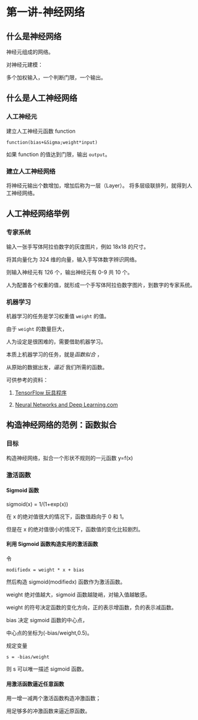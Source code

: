 # 第一讲-神经网络
## 什么是神经网络
神经元组成的网络。

对神经元建模：

多个加权输入，一个判断门限，一个输出。
## 什么是人工神经网络
### 人工神经元
建立人工神经元函数 function

`function(bias+&Sigma;weight*input)`

如果 function 的值达到门限，输出 `output`。
### 建立人工神经网络
将神经元输出个数增加，增加后称为一层（Layer）。
将多层级联排列，就得到人工神经网络。

## 人工神经网络举例
### 专家系统
输入一张手写体阿拉伯数字的灰度图片，例如 18x18 的尺寸。

将其向量化为 324 维的向量，输入手写体数字辨识网络。

则输入神经元有 126 个，输出神经元有 0-9 共 10 个。

人为配置各个权重的值，就形成一个手写体阿拉伯数字图片，到数字的专家系统。

### 机器学习
机器学习的任务是学习权重值 `weight` 的值。

由于 `weight` 的数量巨大，

人为设定是很困难的，需要借助机器学习。

本质上机器学习的任务，就是*函数拟合* ，

从原始的数据出发，*逼近* 我们所需的函数。

可供参考的资料：

1. [TensorFlow 玩具程序](playground.tensorflow.org)

2. [Neural Networks and Deep Learning.com](neuralnetworksanddeeplearning.com)

## 构造神经网络的范例：函数拟合
### 目标
构造神经网络，拟合一个形状不规则的一元函数 y=f(x)
### 激活函数
#### Sigmoid 函数
sigmoid(x) = 1/(1+exp(x))

在 x 的绝对值很大的情况下，函数值趋向于 0 和 1。

但是在 x 的绝对值很小的情况下，函数值的变化比较剧烈。
#### 利用 Sigmoid 函数构造实用的激活函数
令

`modifiedx = weight * x + bias`

然后构造 sigmoid(modifiedx) 函数作为激活函数。

weight 绝对值越大，sigmoid 函数越陡峭，对输入值越敏感。

weight 的符号决定函数的变化方向，正的表示增函数，负的表示减函数。

bias 决定 sigmoid 函数的中心点，

中心点的坐标为(-bias/weight,0.5)。

规定变量

`s = -bias/weight`

则 s 可以唯一描述 sigmoid 函数。

#### 用激活函数逼近任意函数
用一增一减两个激活函数构造冲激函数；

用足够多的冲激函数来逼近原函数。
